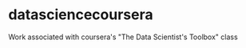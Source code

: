 datasciencecoursera
===================

Work associated with coursera's "The Data Scientist's Toolbox" class
